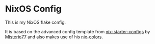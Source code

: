 # NixOS Config
This is my NixOS flake config.

It is based on the advanced config template from [nix-starter-configs](https://github.com/Misterio77/nix-starter-configs) by [Misterio77](https://github.com/Misterio77) and also makes use of his [nix-colors](https://github.com/Misterio77/nix-colors).
